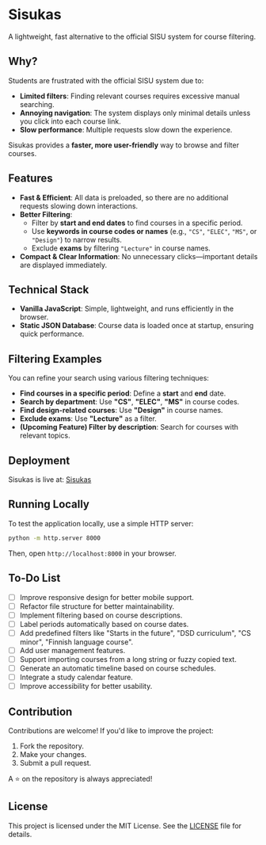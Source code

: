 # Sisukas

A lightweight, fast alternative to the official SISU system for course filtering.

## Why?
Students are frustrated with the official SISU system due to:
- **Limited filters**: Finding relevant courses requires excessive manual searching.
- **Annoying navigation**: The system displays only minimal details unless you click into each course link.
- **Slow performance**: Multiple requests slow down the experience.

Sisukas provides a **faster, more user-friendly** way to browse and filter courses.

## Features
- **Fast & Efficient**: All data is preloaded, so there are no additional requests slowing down interactions.
- **Better Filtering**:
  - Filter by **start and end dates** to find courses in a specific period.
  - Use **keywords in course codes or names** (e.g., `"CS"`, `"ELEC"`, `"MS"`, or `"Design"`) to narrow results.
  - Exclude **exams** by filtering `"Lecture"` in course names.
- **Compact & Clear Information**: No unnecessary clicks—important details are displayed immediately.

## Technical Stack
- **Vanilla JavaScript**: Simple, lightweight, and runs efficiently in the browser.
- **Static JSON Database**: Course data is loaded once at startup, ensuring quick performance.

## Filtering Examples
You can refine your search using various filtering techniques:
- **Find courses in a specific period**: Define a **start** and **end** date.
- **Search by department**: Use **"CS"**, **"ELEC"**, **"MS"** in course codes.
- **Find design-related courses**: Use **"Design"** in course names.
- **Exclude exams**: Use **"Lecture"** as a filter.
- **(Upcoming Feature) Filter by description**: Search for courses with relevant topics.

## Deployment
Sisukas is live at: [Sisukas](https://sisukas.fly.dev/)

## Running Locally
To test the application locally, use a simple HTTP server:

```sh
python -m http.server 8000
```

Then, open `http://localhost:8000` in your browser.

## To-Do List
- [ ] Improve responsive design for better mobile support.
- [ ] Refactor file structure for better maintainability.
- [ ] Implement filtering based on course descriptions.
- [ ] Label periods automatically based on course dates.
- [ ] Add predefined filters like "Starts in the future", "DSD curriculum", "CS minor", "Finnish language course".
- [ ] Add user management features.
- [ ] Support importing courses from a long string or fuzzy copied text.
- [ ] Generate an automatic timeline based on course schedules.
- [ ] Integrate a study calendar feature.
- [ ] Improve accessibility for better usability.

## Contribution
Contributions are welcome! If you'd like to improve the project:
1. Fork the repository.
2. Make your changes.
3. Submit a pull request.

A ⭐ on the repository is always appreciated!

## License
This project is licensed under the MIT License. See the [LICENSE](LICENSE) file for details.

